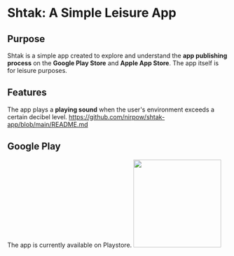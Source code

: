 # Shtak: A Simple Leisure App

## Purpose  
Shtak is a simple app created to explore and understand the **app publishing process** on the **Google Play Store** and **Apple App Store**. The app itself is for leisure purposes.

## Features  
The app plays a **playing sound** when the user's environment exceeds a certain decibel level.
https://github.com/nirpow/shtak-app/blob/main/README.md
## Google Play  
The app is currently available on Playstore.
<a href="https://play.google.com/store/apps/details?id=ai.fuzzle.shtak"> <img src="https://www.svgrepo.com/show/303482/google-play-badge-1-logo.svg" width="200"  /></a>
